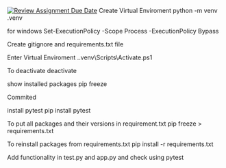 [![Review Assignment Due Date](https://classroom.github.com/assets/deadline-readme-button-22041afd0340ce965d47ae6ef1cefeee28c7c493a6346c4f15d667ab976d596c.svg)](https://classroom.github.com/a/j4nA2ysR)
Create Virtual Enviroment
python -m venv .venv

for windows
Set-ExecutionPolicy -Scope Process -ExecutionPolicy Bypass

Create gitignore and requirements.txt file

Enter Virtual Enviroment
.\.venv\Scripts\Activate.ps1

To deactivate
deactivate

show installed packages
pip freeze

Commited

install pytest
pip install pytest

To put all packages and their versions in requirement.txt
pip freeze > requirements.txt

To reinstall packages from requirements.txt 
pip install -r requirements.txt

Add functionality in test.py and app.py and check using pytest